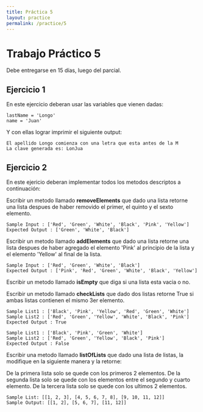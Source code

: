 ```yaml
---
title: Práctica 5
layout: practice
permalink: /practice/5
---
```


# Trabajo Práctico 5

Debe entregarse en 15 días, luego del parcial.

## Ejercicio 1

En este ejercicio deberan usar las variables que vienen dadas:
```
lastName = 'Longo'
name = 'Juan'
```

Y con ellas lograr imprimir el siguiente output:
```
El apellido Longo comienza con una letra que esta antes de la M
La clave generada es: LonJua
```
## Ejercicio 2

En este ejericio deberan implementar todos los metodos descriptos a continuación:

Escribir un metodo llamado **removeElements** que dado una lista retorne una lista despues de haber removido el primer, el quinto y el sexto elemento.

```
Sample Input : ['Red', 'Green', 'White', 'Black', 'Pink', 'Yellow']
Expected Output : ['Green', 'White', 'Black']
```

Escribir un metodo llamado **addElements** que dado una lista retorne una lista despues de 
haber agregado el elemento 'Pink' al principio de la lista y el elemento 'Yellow' al final de la lista.

```
Sample Input : ['Red', 'Green', 'White', 'Black']
Expected Output : ['Pink', 'Red', 'Green', 'White', 'Black', 'Yellow']
```

Escribir un metodo llamado **isEmpty** que diga si una lista esta vacia o no.

Escribir un metodo llamado **checkLists** que dado dos listas retorne True si ambas listas contienen el mismo 3er elemento.

```
Sample List1 : ['Black', 'Pink', 'Yellow', 'Red', 'Green', 'White']
Sample List2 : ['Red', 'Green', 'Yellow', 'White', 'Black', 'Pink']
Expected Output : True

Sample List1 : ['Black', 'Pink', 'Green', 'White']
Sample List2 : ['Red', 'Green', 'Yellow', 'Black', 'Pink']
Expected Output : False
```

Escribir una metodo llamado **listOfLists** que dado una lista de listas, la modifique en la siguiente manera y la retorne:

De la primera lista solo se quede con los primeros 2 elementos.
De la segunda lista solo se quede con los elementos entre el segundo y cuarto elemento.
De la tercera lista solo se quede con los ultimos 2 elementos.

```
Sample List: [[1, 2, 3], [4, 5, 6, 7, 8], [9, 10, 11, 12]]
Sample Output: [[1, 2], [5, 6, 7], [11, 12]]
```
